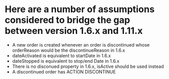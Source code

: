 # Here are a number of assumptions considered to bridge the gap between version 1.6.x and 1.11.x

* A new order is created whenever an order is discontinued whose orderReason would be the discontinueReason in 1.6.x
* dateActivated is equivalent to startDate in 1.6.x
* dateStopped is equivalent to stop/end Date in 1.6.x
* There is no disconued property in 1.6.x, isActive should be used instead
* A discontinued order has ACTION DISCONTINUE
